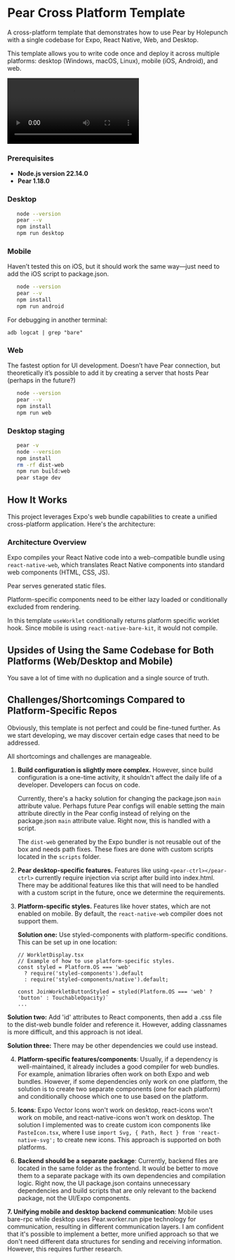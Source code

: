 # Pear Cross Platform Template

A cross-platform template that demonstrates how to use Pear by Holepunch with a single codebase for Expo, React Native, Web, and Desktop.

This template allows you to write code once and deploy it across multiple platforms: desktop (Windows, macOS, Linux), mobile (iOS, Android), and web.

![Cross Platform Demo](https://private-user-images.githubusercontent.com/232359682/499787650-eb801f5c-e6b7-48ed-b798-c69abbdec66b.webm)


### Prerequisites

- **Node.js version 22.14.0** 
- **Pear 1.18.0**

### Desktop

```bash
   node --version
   pear --v
   npm install
   npm run desktop
```

### Mobile

Haven’t tested this on iOS, but it should work the same way—just need to add the iOS script to package.json.

```bash
   node --version
   pear --v
   npm install
   npm run android
```

For debugging in another terminal:

```
adb logcat | grep "bare"
```

### Web

The fastest option for UI development. Doesn’t have Pear connection, but theoretically it’s possible to add it by creating a server that hosts Pear (perhaps in the future?)

```bash
   node --version
   pear --v
   npm install
   npm run web
```

### Desktop staging

```bash
   pear -v
   node --version
   npm install
   rm -rf dist-web
   npm run build:web
   pear stage dev
```

## How It Works

This project leverages Expo's web bundle capabilities to create a unified cross-platform application. Here's the architecture:

### Architecture Overview

Expo compiles your React Native code into a web-compatible bundle using `react-native-web`, which translates React Native components into standard web components (HTML, CSS, JS).

Pear serves generated static files.

Platform-specific components need to be either lazy loaded or conditionally excluded from rendering.

In this template `useWorklet` conditionally returns platform specific worklet hook. Since mobile is using `react-native-bare-kit`, it would not compile.

## Upsides of Using the Same Codebase for Both Platforms (Web/Desktop and Mobile)

You save a lot of time with no duplication and a single source of truth.

## Challenges/Shortcomings Compared to Platform-Specific Repos

Obviously, this template is not perfect and could be fine-tuned further. As we start developing, we may discover certain edge cases that need to be addressed.

All shortcomings and challenges are manageable.

1. **Build configuration is slightly more complex.** However, since build configuration is a one-time activity, it shouldn't affect the daily life of a developer. Developers can focus on code.

   Currently, there's a hacky solution for changing the package.json `main` attribute value. Perhaps future Pear configs will enable setting the main attribute directly in the Pear config instead of relying on the package.json `main` attribute value. Right now, this is handled with a script.

   The `dist-web` generated by the Expo bundler is not reusable out of the box and needs path fixes. These fixes are done with custom scripts located in the `scripts` folder.

2. **Pear desktop-specific features.** Features like using `<pear-ctrl></pear-ctrl>` currently require injection via script after build into index.html. There may be additional features like this that will need to be handled with a custom script in the future, once we determine the requirements.

3. **Platform-specific styles.** Features like hover states, which are not enabled on mobile. By default, the `react-native-web` compiler does not support them.

   **Solution one:** Use styled-components with platform-specific conditions. This can be set up in one location:

   ```tsx
   // WorkletDisplay.tsx
   // Example of how to use platform-specific styles.
   const styled = Platform.OS === 'web' 
     ? require('styled-components').default 
     : require('styled-components/native').default;

   const JoinWorkletButtonStyled = styled(Platform.OS === 'web' ? 'button' : TouchableOpacity)`
   ...
   ```
  **Solution two:** Add 'id' attributes to React components, then add a .css file to the dist-web bundle folder and reference it. However, adding classnames is more difficult, and this approach is not ideal.

  **Solution three:** There may be other dependencies we could use instead.

4. **Platform-specific features/components**: Usually, if a dependency is well-maintained, it already includes a good compiler for web bundles. For example, animation libraries often work on both Expo and web bundles. However, if some dependencies only work on one platform, the solution is to create two separate components (one for each platform) and conditionally choose which one to use based on the platform.

5. **Icons**: Expo Vector Icons won't work on desktop, react-icons won't work on mobile, and react-native-icons won't work on desktop. The solution I implemented was to create custom icon components like `PasteIcon.tsx`, where I use `import Svg, { Path, Rect } from 'react-native-svg';` to create new icons. This approach is supported on both platforms.

6. **Backend should be a separate package**: Currently, backend files are located in the same folder as the frontend. It would be better to move them to a separate package with its own dependencies and compilation logic. Right now, the UI package.json contains unnecessary dependencies and build scripts that are only relevant to the backend package, not the UI/Expo components.

**7. Unifying mobile and desktop backend communication**: Mobile uses bare-rpc while desktop uses Pear.worker.run pipe technology for communication, resulting in different communication layers. I am confident that it's possible to implement a better, more unified approach so that we don't need different data structures for sending and receiving information. However, this requires further research.
